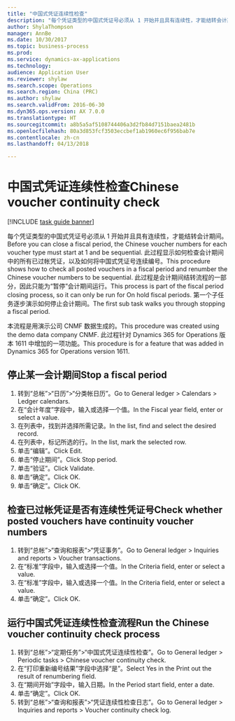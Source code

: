 ```yaml
--- 
title: "中国式凭证连续性检查"
description: "每个凭证类型的中国式凭证号必须从 1 开始并且具有连续性，才能结转会计期间。"
author: ShylaThompson
manager: AnnBe
ms.date: 10/30/2017
ms.topic: business-process
ms.prod: 
ms.service: dynamics-ax-applications
ms.technology: 
audience: Application User
ms.reviewer: shylaw
ms.search.scope: Operations
ms.search.region: China (PRC)
ms.author: shylaw
ms.search.validFrom: 2016-06-30
ms.dyn365.ops.version: AX 7.0.0
ms.translationtype: HT
ms.sourcegitcommit: a8b5a5af5108744406a3d2fb84d7151baea2481b
ms.openlocfilehash: 80a3d853fcf3503eccbef1ab1960ec6f956bab7e
ms.contentlocale: zh-cn
ms.lasthandoff: 04/13/2018

---
```

# <a name="chinese-voucher-continuity-check"></a><span data-ttu-id="6af4f-103">中国式凭证连续性检查</span><span class="sxs-lookup"><span data-stu-id="6af4f-103">Chinese voucher continuity check</span></span>

[!INCLUDE [task guide banner](../../includes/task-guide-banner.md)]

<span data-ttu-id="6af4f-104">每个凭证类型的中国式凭证号必须从 1 开始并且具有连续性，才能结转会计期间。</span><span class="sxs-lookup"><span data-stu-id="6af4f-104">Before you can close a fiscal period, the Chinese voucher numbers for each voucher type must start at 1 and be sequential.</span></span>
<span data-ttu-id="6af4f-105">此过程显示如何检查会计期间中的所有已过帐凭证，以及如何将中国式凭证号连续编号。</span><span class="sxs-lookup"><span data-stu-id="6af4f-105">This procedure shows how to check all posted vouchers in a fiscal period and renumber the Chinese voucher numbers to be sequential.</span></span> <span data-ttu-id="6af4f-106">此过程是会计期间结转流程的一部分，因此只能为“暂停”会计期间运行。</span><span class="sxs-lookup"><span data-stu-id="6af4f-106">This process is part of the fiscal period closing process, so it can only be run for On hold fiscal periods.</span></span> <span data-ttu-id="6af4f-107">第一个子任务逐步演示如何停止会计期间。</span><span class="sxs-lookup"><span data-stu-id="6af4f-107">The first sub task walks you through stopping a fiscal period.</span></span> 

<span data-ttu-id="6af4f-108">本流程是用演示公司 CNMF 数据生成的。</span><span class="sxs-lookup"><span data-stu-id="6af4f-108">This procedure was created using the demo data company CNMF.</span></span> <span data-ttu-id="6af4f-109">此过程针对 Dynamics 365 for Operations 版本 1611 中增加的一项功能。</span><span class="sxs-lookup"><span data-stu-id="6af4f-109">This procedure is for a feature that was added in Dynamics 365 for Operations version 1611.</span></span>


## <a name="stop-a-fiscal-period"></a><span data-ttu-id="6af4f-110">停止某一会计期间</span><span class="sxs-lookup"><span data-stu-id="6af4f-110">Stop a fiscal period</span></span>
1. <span data-ttu-id="6af4f-111">转到“总帐”>“日历”>“分类帐日历”。</span><span class="sxs-lookup"><span data-stu-id="6af4f-111">Go to General ledger > Calendars > Ledger calendars.</span></span>
2. <span data-ttu-id="6af4f-112">在“会计年度”字段中，输入或选择一个值。</span><span class="sxs-lookup"><span data-stu-id="6af4f-112">In the Fiscal year field, enter or select a value.</span></span>
3. <span data-ttu-id="6af4f-113">在列表中，找到并选择所需记录。</span><span class="sxs-lookup"><span data-stu-id="6af4f-113">In the list, find and select the desired record.</span></span>
4. <span data-ttu-id="6af4f-114">在列表中，标记所选的行。</span><span class="sxs-lookup"><span data-stu-id="6af4f-114">In the list, mark the selected row.</span></span>
5. <span data-ttu-id="6af4f-115">单击“编辑”。</span><span class="sxs-lookup"><span data-stu-id="6af4f-115">Click Edit.</span></span>
6. <span data-ttu-id="6af4f-116">单击“停止期间”。</span><span class="sxs-lookup"><span data-stu-id="6af4f-116">Click Stop period.</span></span>
7. <span data-ttu-id="6af4f-117">单击“验证”。</span><span class="sxs-lookup"><span data-stu-id="6af4f-117">Click Validate.</span></span>
8. <span data-ttu-id="6af4f-118">单击“确定”。</span><span class="sxs-lookup"><span data-stu-id="6af4f-118">Click OK.</span></span>
9. <span data-ttu-id="6af4f-119">单击“确定”。</span><span class="sxs-lookup"><span data-stu-id="6af4f-119">Click OK.</span></span>

## <a name="check-whether-posted-vouchers-have-continuity-voucher-numbers"></a><span data-ttu-id="6af4f-120">检查已过帐凭证是否有连续性凭证号</span><span class="sxs-lookup"><span data-stu-id="6af4f-120">Check whether posted vouchers have continuity voucher numbers</span></span>
1. <span data-ttu-id="6af4f-121">转到“总帐”>“查询和报表”>“凭证事务”。</span><span class="sxs-lookup"><span data-stu-id="6af4f-121">Go to General ledger > Inquiries and reports > Voucher transactions.</span></span>
2. <span data-ttu-id="6af4f-122">在“标准”字段中，输入或选择一个值。</span><span class="sxs-lookup"><span data-stu-id="6af4f-122">In the Criteria field, enter or select a value.</span></span>
3. <span data-ttu-id="6af4f-123">在“标准”字段中，输入或选择一个值。</span><span class="sxs-lookup"><span data-stu-id="6af4f-123">In the Criteria field, enter or select a value.</span></span>
4. <span data-ttu-id="6af4f-124">单击“确定”。</span><span class="sxs-lookup"><span data-stu-id="6af4f-124">Click OK.</span></span>

## <a name="run-the-chinese-voucher-continuity-check-process"></a><span data-ttu-id="6af4f-125">运行中国式凭证连续性检查流程</span><span class="sxs-lookup"><span data-stu-id="6af4f-125">Run the Chinese voucher continuity check process</span></span>
1. <span data-ttu-id="6af4f-126">转到“总帐”>“定期任务”>“中国式凭证连续性检查”。</span><span class="sxs-lookup"><span data-stu-id="6af4f-126">Go to General ledger > Periodic tasks > Chinese voucher continuity check.</span></span>
2. <span data-ttu-id="6af4f-127">在“打印重新编号结果”字段中选择“是”。</span><span class="sxs-lookup"><span data-stu-id="6af4f-127">Select Yes in the Print out the result of renumbering field.</span></span>
3. <span data-ttu-id="6af4f-128">在“期间开始”字段中，输入日期。</span><span class="sxs-lookup"><span data-stu-id="6af4f-128">In the Period start field, enter a date.</span></span>
4. <span data-ttu-id="6af4f-129">单击“确定”。</span><span class="sxs-lookup"><span data-stu-id="6af4f-129">Click OK.</span></span>
5. <span data-ttu-id="6af4f-130">转到“总帐”>“查询和报表”>“凭证连续性检查日志”。</span><span class="sxs-lookup"><span data-stu-id="6af4f-130">Go to General ledger > Inquiries and reports > Voucher continuity check log.</span></span>



